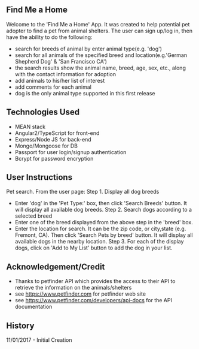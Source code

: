 ## Find Me a Home
Welcome to the 'Find Me a Home' App. It was created to help potential pet adopter to find a pet from animal shelters. The user can sign up/log in, then have the ability to do the following:
* search for breeds of animal by enter animal type(e.g. 'dog')
* search for all animals of the specified breed and location(e.g.'German Shepherd Dog' & 'San Francisco CA')
* the search results show the animal name, breed, age, sex, etc., along with the contact information for adoption
* add animals to his/her list of interest
* add comments for each animal
* dog is the only animal type supported in this first release

## Technologies Used
* MEAN stack
* Angular2/TypeScript for front-end
* Express/Node JS for back-end
* Mongo/Mongoose for DB
* Passport for user login/signup authentication
* Bcrypt for password encryption

## User Instructions
Pet search. From the user page:
Step 1. Display all dog breeds
* Enter 'dog' in the 'Pet Type:' box, then click 'Search Breeds' button. It will display all available dog breeds.
Step 2. Search dogs according to a selected breed
* Enter one of the breed displayed from the above step in the 'breed' box.
* Enter the location for search. It can be the zip code, or city,state (e.g. Fremont, CA). Then click 'Search Pets by breed' button. It will display all available dogs in the nearby location.
Step 3. For each of the display dogs, click on 'Add to My List' button to add the dog in your list.

## Acknowledgement/Credit
* Thanks to petfinder API which provides the access to their API to retrieve the information on the animals/shelters
* see https://www.petfinder.com for petfinder web site
* see https://www.petfinder.com/developers/api-docs for the API documentation

## History
11/01/2017 - Initial Creation
